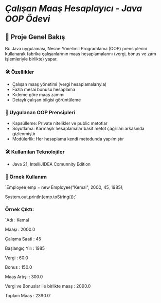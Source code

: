 # **_Çalışan Maaş Hesaplayıcı - Java OOP Ödevi_**

## **📌 Proje Genel Bakış**

Bu Java uygulaması, Nesne Yönelimli Programlama (OOP) prensiplerini kullanarak fabrika çalışanlarının maaş hesaplamalarını (vergi, bonus ve zam işlemleriyle birlikte) yapar.

### **🛠️ Özellikler**

* Çalışan maaş yönetimi (vergi hesaplamalarıyla)
* Fazla mesai bonusu hesaplama
* Kıdeme göre maaş zammı
* Detaylı çalışan bilgisi görüntüleme

### 🔧 Uygulanan OOP Prensipleri

* Kapsülleme: Private nitelikler ve public metotlar
* Soyutlama: Karmaşık hesaplamalar basit metot çağrıları arkasında gizlenmiştir
* Modülerlik: Her hesaplama kendi metodunda yapılmıştır

### 🛠️ Kullanılan Teknolojiler
* Java 21, IntelliJIDEA Comunnity Edition

### **📝 Örnek Kullanım**

`Employee emp = new Employee("Kemal", 2000, 45, 1985);

System.out.println(emp.toString());`

### **Örnek Çıktı:**

`Adı : Kemal

Maaşı : 2000.0

Çalışma Saati : 45

Başlangıç Yılı : 1985

Vergi : 60.0

Bonus : 150.0

Maaş Artışı : 300.0

Vergi ve Bonuslar ile birlikte maaş : 2090.0

Toplam Maaş : 2390.0`
